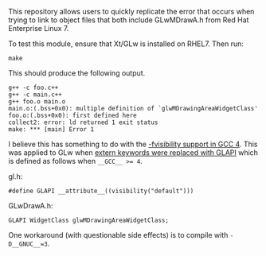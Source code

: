 This repository allows users to quickly replicate the error that occurs when trying to link to object files that both include GLwMDrawA.h from Red Hat Enterprise Linux 7.

To test this module, ensure that Xt/GLw is installed on RHEL7.  Then run:

    make

This should produce the following output.


    g++ -c foo.c++
    g++ -c main.c++
    g++ foo.o main.o
    main.o:(.bss+0x0): multiple definition of `glwMDrawingAreaWidgetClass'
    foo.o:(.bss+0x0): first defined here
    collect2: error: ld returned 1 exit status
    make: *** [main] Error 1

I believe this has something to do with the [-fvisibility support in GCC 4](https://gcc.gnu.org/wiki/Visibility).  This was applied to GLw  when [extern keywords were replaced with GLAPI](https://cgit.freedesktop.org/mesa/mesa/commit/?id=4e5c51a05e70c215b284a38fc35850b485bbee8d) which is defined as follows when `__GCC__ >= 4`.

gl.h:

    #define GLAPI __attribute__((visibility("default")))

GLwDrawA.h:

    GLAPI WidgetClass glwMDrawingAreaWidgetClass;

One workaround (with questionable side effects) is to compile with `-D__GNUC__=3`.
